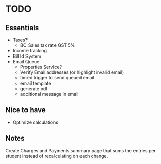 # TODO

## Essentials

- Taxes?
  - BC Sales tax rate GST 5%
- Income tracking
- Bill Id System
- Email Queue
  - Properties Service?
  - Verify Email addresses (or highlight invalid email)
  - timed trigger to send queued email
  - email template
  - generate pdf
  - additional message in email

## Nice to have

- Optimize calculations

## Notes

Create Charges and Payments summary page that sums the entries per student instead of recalculating on each change.
